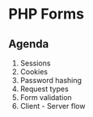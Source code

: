 # PHP Forms

## Agenda

<ol>
    <li>
        Sessions
    </li>
    <li>
        Cookies
    </li>
    <li>
        Password hashing
    </li>
    <li>
        Request types
    </li>
    <li>
        Form validation
    </li>
    <li>
        Client - Server flow
    </li>
</ol>
